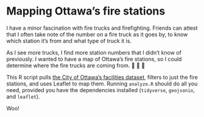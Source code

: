 # Mapping Ottawa’s fire stations

I have a minor fascination with fire trucks and firefighting. Friends can attest that I often take
note of the number on a fire truck as it goes by, to know which station it’s from and what type of
truck it is.

As I see more trucks, I find more station numbers that I didn’t know of previously. I wanted to have
a map of Ottawa’s fire stations, so I could determine where the fire trucks are coming from. 🚒 🚒 🚒

This R script pulls [the City of Ottawa’s facilities dataset](http://data.ottawa.ca/dataset/94d96532-bda5-4cb4-908c-16113cc94380), filters to just the fire stations,
and uses Leaflet to map them. Running `analyze.R` should do all you need, provided you have the dependencies 
installed (`tidyverse`, `geojsonio`, and `leaflet`).

Woo!
